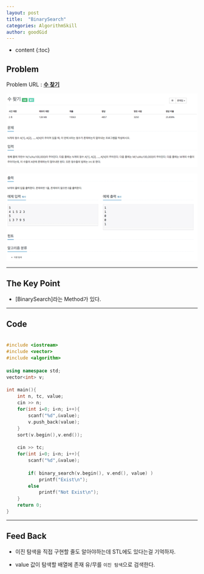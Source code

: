```yaml
---
layout: post
title:  "BinarySearch"
categories: AlgorithmSkill
author: goodGid
---
```

* content
{:toc}

## Problem
Problem URL : **[수 찾기](https://www.acmicpc.net/problem/1920)**













![](/assets/img/algorithm/1920_1.png)

![](/assets/img/algorithm/1920_2.png)

---

## The Key Point

* [BinarySearch]라는 Method가 있다.
    

---

## Code
``` cpp

#include <iostream>
#include <vector>
#include <algorithm>

using namespace std;
vector<int> v;

int main(){
    int n, tc, value;
    cin >> n;
    for(int i=0; i<n; i++){
        scanf("%d",&value);
        v.push_back(value);
    }
    sort(v.begin(),v.end());
    
    cin >> tc;
    for(int i=0; i<n; i++){
        scanf("%d",&value);
        
        if( binary_search(v.begin(), v.end(), value) )
            printf("Exist\n");
        else
            printf("Not Exist\n");
    }
    return 0;
}


```

---


## Feed Back 

* 이진 탐색을 직접 구현할 줄도 알아야하는데 STL에도 있다는걸 기억하자.

* value 값이 탐색할 배열에 존재 유/무를 `이진 탐색`으로 검색한다.

